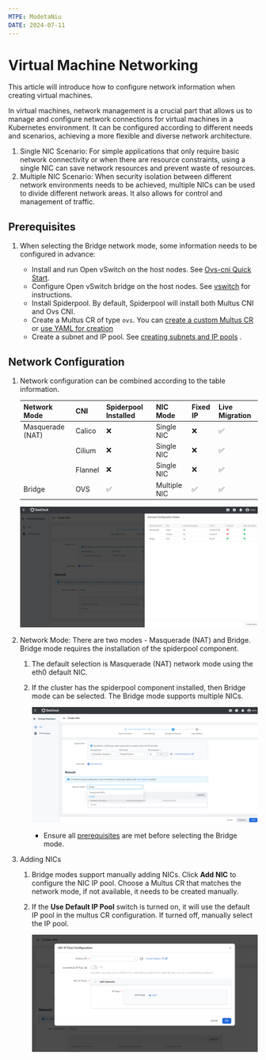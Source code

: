 ```yaml
---
MTPE: ModetaNiu
DATE: 2024-07-11
---
```


# Virtual Machine Networking

This article will introduce how to configure network information when creating virtual machines.

In virtual machines, network management is a crucial part that allows us to manage and configure network connections 
for virtual machines in a Kubernetes environment. It can be configured according to different needs and scenarios, 
achieving a more flexible and diverse network architecture.

1. Single NIC Scenario: For simple applications that only require basic network connectivity or when there are 
   resource constraints, using a single NIC can save network resources and prevent waste of resources.
2. Multiple NIC Scenario: When security isolation between different network environments needs to be achieved, 
   multiple NICs can be used to divide different network areas. It also allows for control and management of traffic.

## Prerequisites

1. When selecting the Bridge network mode, some information needs to be configured in advance:

    - Install and run Open vSwitch on the host nodes. See [Ovs-cni Quick Start](https://spidernet-io.github.io/spiderpool/v0.9/usage/install/underlay/get-started-ovs/#_1).
    - Configure Open vSwitch bridge on the host nodes. See [vswitch](https://spidernet-io.github.io/spiderpool/v0.9/usage/install/underlay/get-started-ovs/#configure-open-vswitch-bridge-on-the-node) for instructions.
    - Install Spiderpool. By default, Spiderpool will install both Multus CNI and Ovs CNI.
    - Create a Multus CR of type `ovs`. You can [create a custom Multus CR](../../network/config/multus-cr.md#create-a-custom-multus-cr) or [use YAML for creation](https://spidernet-io.github.io/spiderpool/v0.9/usage/install/underlay/get-started-ovs-zh_CN/#spiderpool)
    - Create a subnet and IP pool. See [creating subnets and IP pools](../../network/config/ippool/createpool.md)
.
## Network Configuration

1. Network configuration can be combined according to the table information.

    | Network Mode       | CNI     | Spiderpool Installed | NIC Mode    | Fixed IP         | Live Migration |
    | ------------------ | ------- | -------------------- | ----------- | ----------------- | -------------- |
    | Masquerade (NAT)   | Calico  | ❌                   | Single NIC  | ❌               | ✅            |
    |                    | Cilium  | ❌                   | Single NIC  | ❌               | ✅            |
    |                    | Flannel | ❌                   | Single NIC  | ❌               | ✅            |
    | Bridge             | OVS     | ✅                   | Multiple NIC| ✅               | ✅           |
    
    ![Network Config](../images/createvm-net01.png)

2. Network Mode: There are two modes - Masquerade (NAT) and Bridge. Bridge mode requires the installation of 
   the spiderpool component.

    1. The default selection is Masquerade (NAT) network mode using the eth0 default NIC.
      
    2. If the cluster has the spiderpool component installed, then Bridge mode can be selected. The Bridge mode 
       supports multiple NICs.

        ![Network Mode](../images/createvm-net02.png)
        
        - Ensure all [prerequisites](#prerequisites) are met before selecting the Bridge mode.

3. Adding NICs
   
    1. Bridge modes support manually adding NICs. Click __Add NIC__ to configure the NIC IP pool. Choose a Multus CR 
       that matches the network mode, if not available, it needs to be created manually.
    
    2. If the __Use Default IP Pool__ switch is turned on, it will use the default IP pool in the multus CR 
       configuration. If turned off, manually select the IP pool.
       
        ![Add NIC](../images/createvm-net03.png)
